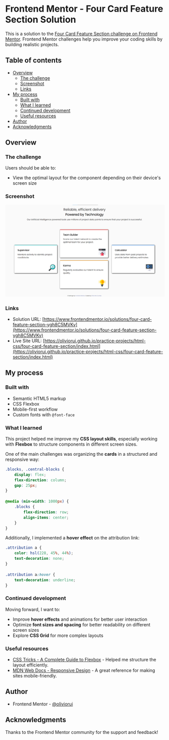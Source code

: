 # Frontend Mentor - Four Card Feature Section Solution

This is a solution to the [Four Card Feature Section challenge on Frontend Mentor](https://www.frontendmentor.io/challenges/four-card-feature-section-weK1eFYK). Frontend Mentor challenges help you improve your coding skills by building realistic projects.

## Table of contents

- [Overview](#overview)
  - [The challenge](#the-challenge)
  - [Screenshot](#screenshot)
  - [Links](#links)
- [My process](#my-process)
  - [Built with](#built-with)
  - [What I learned](#what-i-learned)
  - [Continued development](#continued-development)
  - [Useful resources](#useful-resources)
- [Author](#author)
- [Acknowledgments](#acknowledgments)

## Overview

### The challenge

Users should be able to:

- View the optimal layout for the component depending on their device's screen size

### Screenshot

![](design/screenshot.png)

### Links

- Solution URL: [https://www.frontendmentor.io/solutions/four-card-feature-section-ygh8C5MVKv](https://www.frontendmentor.io/solutions/four-card-feature-section-ygh8C5MVKv)
- Live Site URL: [https://oliviorui.github.io/practice-projects/html-css/four-card-feature-section/index.html](https://oliviorui.github.io/practice-projects/html-css/four-card-feature-section/index.html)

## My process

### Built with

- Semantic HTML5 markup
- CSS Flexbox
- Mobile-first workflow
- Custom fonts with `@font-face`

### What I learned

This project helped me improve my **CSS layout skills**, especially working with **Flexbox** to structure components in different screen sizes.

One of the main challenges was organizing the **cards** in a structured and responsive way:

```css
.blocks, .central-blocks {
    display: flex;
    flex-direction: column;
    gap: 25px;
}

@media (min-width: 1000px) {
    .blocks { 
        flex-direction: row; 
        align-items: center;
    }
}
```

Additionally, I implemented a **hover effect** on the attribution link:

```css
.attribution a { 
    color: hsl(228, 45%, 44%); 
    text-decoration: none; 
}

.attribution a:hover { 
    text-decoration: underline; 
}
```

### Continued development

Moving forward, I want to:

- Improve **hover effects** and animations for better user interaction
- Optimize **font sizes and spacing** for better readability on different screen sizes
- Explore **CSS Grid** for more complex layouts

### Useful resources

- [CSS Tricks - A Complete Guide to Flexbox](https://css-tricks.com/snippets/css/a-guide-to-flexbox/) - Helped me structure the layout efficiently.
- [MDN Web Docs - Responsive Design](https://developer.mozilla.org/en-US/docs/Learn/CSS/CSS_layout/Responsive_Design) - A great reference for making sites mobile-friendly.

## Author

- Frontend Mentor - [@oliviorui](https://www.frontendmentor.io/profile/oliviorui)

## Acknowledgments

Thanks to the Frontend Mentor community for the support and feedback!